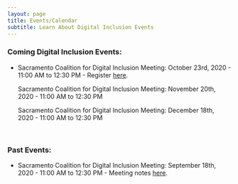 ```yaml
---
layout: page
title: Events/Calendar
subtitle: Learn About Digital Inclusion Events
---
```

### **Coming Digital Inclusion Events:** 

* Sacramento Coalition for Digital Inclusion Meeting: October 23rd, 2020 - 11:00 AM to 12:30 PM - Register [here](https://us02web.zoom.us/meeting/register/tZ0kc-yoqDoqG9HsbBR8DsKmYluIRGvSumu4).

  Sacramento Coalition for Digital Inclusion Meeting: November 20th, 2020 - 11:00 AM to 12:30 PM

  Sacramento Coalition for Digital Inclusion Meeting: December 18th, 2020 - 11:00 AM to 12:30 PM

 <br>

### **Past Events:**

* Sacramento Coalition for Digital Inclusion Meeting: September 18th, 2020 - 11:00 AM to 12:30 PM - Meeting notes [here](https://www.valleyvision.org/wp-content/uploads/SCDI_MeetingNotes_9.18.20.pdf).